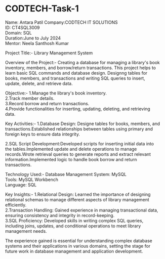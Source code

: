 # CODTECH-Task-1

Name: Antara Patil
Company:CODTECH IT SOLUTIONS <br>
ID: CT4SQL3009 <br>
Domain: SQL <br>
Duration:June to July 2024 <br>
Mentor: Neela Santhosh Kumar <br>

Project Title:- Library Management System

Overview of the Project:- Creating a database for managing a library's book inventory, members, and borrow/return transactions. This project helps to learn basic SQL commands and database design. Designng tables for books, members, and transactions and writing SQL queries to insert, update, delete, and retrieve data.

Objective:-
1.Manage the library's book inventory. <br>
2.Track member details. <br>
3.Record borrow and return transactions. <br>
4.Provide functionalities for inserting, updating, deleting, and retrieving data. <br>

Key Activities:-
1.Database Design: Designe tables for books, members, and transactions.Established relationships between tables using primary and foreign keys to ensure data integrity.  <br>

2.SQL Script Development:Developed scripts for inserting initial data into the tables.Implemented update and delete operations to manage records.Wrote retrieval queries to generate reports and extract relevant information.Implemented logic to handle book borrow and return transactions.  <br>

Technology Used:-
Database Management System: MySQL  <br>
Tools: MySQL Workbench  <br>
Language: SQL <br>

Key Insights:-
1.Relational Design: Learned the importance of designing relational schemas to manage different aspects of library management efficiently. <br>
2.Transaction Handling: Gained experience in managing transactional data, ensuring consistency and integrity in record-keeping. <br>
3.SQL Proficiency: Developed skills in writing complex SQL queries, including joins, updates, and conditional operations to meet library management needs.  <br>

The experience gained is essential for understanding complex database systems and their applications in various domains, setting the stage for future work in database management and application development.








